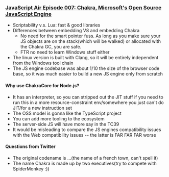 ### [JavaScript Air Episode 007: Chakra, Microsoft's Open Source JavaScript Engine](https://www.youtube.com/watch?v=0WdFvLSEX8c)

* Scriptability v.s. Lua: fast & good libraries
* Differences between embedding V8 and embedding Chakra
  * No need for the smart pointer fuss. As long as you make sure your JS objects are on the stack(which will be walked) or allocated with the Chakra GC, you are safe.
  * FTR no need to learn Windows stuff either
* The linux version is built with Clang, so it will be entirely independent from the Windows tool chain
* The JS engine codebase was about 1/10 the size of the browser code base, so it was much easier to build a new JS engine only from scratch

#### Why use ChakraCore for Node.js?

* It has an interpreter, so you can stripped out the JIT stuff if you need to run this in a more resource-constraint env/somewhere you just can't do JIT/for a new instruction set
* The OSS model is gonna like the TypeScript project
* You can add more tooling to the ecosystem
* The server-side JS will have more say in the TC39
* It would be misleading to compare the JS engines compatibility issues with the Web compatibility issues -- the latter is FAR FAR FAR worse

#### Questions from Twitter

* The original codename is ...(the name of a french town, can't spell it)
* The name Chakra is made up by two executives(try to compete with SpiderMonkey :))
